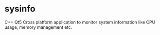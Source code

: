 # sysinfo
C++ Qt5 Cross platform application to monitor system information like CPU usage, memory management etc.
